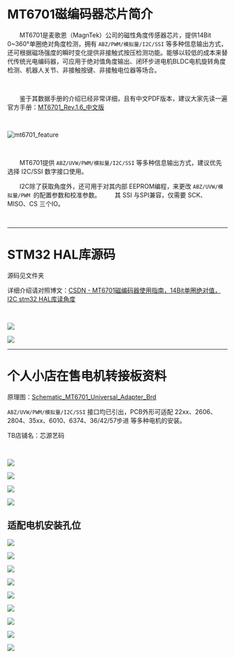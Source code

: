 # MT6701磁编码器芯片简介

&emsp;&emsp;MT6701是麦歌恩（MagnTek）公司的磁性角度传感器芯片，提供14Bit 0~360°单圈绝对角度检测，拥有 `ABZ/PWM/模拟量/I2C/SSI` 等多种信息输出方式，还可根据磁场强度的瞬时变化提供非接触式按压检测功能。能够以较低的成本来替代传统光电编码器，可应用于绝对值角度输出、闭环步进电机BLDC电机旋转角度检测、机器人关节、非接触按键、非接触电位器等场合。

<br>

&emsp;&emsp;鉴于其数据手册的介绍已经非常详细，且有中文PDF版本，建议大家先读一遍官方手册：[MT6701_Rev.1.6_中文版](http://www.magntek.com.cn/upload/MT6701_Rev.1.6_%E4%B8%AD%E6%96%87%E7%89%88.pdf)

<br>

![mt6701_feature](img/mt6701_feature.png)

<br>

&emsp;&emsp;MT6701提供 `ABZ/UVW/PWM/模拟量/I2C/SSI` 等多种信息输出方式，建议优先选择 I2C/SSI 数字接口使用。

&emsp;&emsp;I2C除了获取角度外，还可用于对其内部 EEPROM编程，来更改 `ABZ/UVW/模拟量/PWM `的配置参数和校准参数。
&emsp;&emsp;其 SSI 与SPI兼容，仅需要 SCK、MISO、CS 三个IO。

<br>

---
# STM32 HAL库源码

源码见文件夹 

详细介绍请对照博文：[CSDN - MT6701磁编码器使用指南，14Bit单圈绝对值，I2C stm32 HAL库读角度](https://blog.csdn.net/Mark_md/article/details/126910658)

<br>

![](img/mt6701_stm32cubemx.png)

![](img/mt6701_tb_test2.png)

---
# 个人小店在售电机转接板资料
原理图：[Schematic_MT6701_Universal_Adapter_Brd](mt6701_brd/Schematic_MT6701_Universal_Adapter_Brd_2022-09-12.pdf)

`ABZ/UVW/PWM/模拟量/I2C/SSI` 接口均已引出，PCB外形可适配 22xx、2606、2804、35xx、6010、6374、36/42/57步进 等多种电机的安装。

TB店铺名：芯源艺码

<br>

![](img/mt6701_tb_main.png)

![](img/mt6701_tb_2.png)

![](img/mt6701_tb_3.png)

![](img/mt6701_tb_test.png)

## 适配电机安装孔位

![](img/AS5047P_PCB_2208_2212_2216_an.png)

![](img/AS5047P_PCB_3508_3510_4208_5008.png)

![](img/AS5047P_PCB_6010_an.png)

![](img/AS5047P_PCB_6354x64x74x84.png)

![](img/AS5047P_PCB_42step_an.png)

![](img/AS5047P_PCB_57step_an.png)

![](img/AS5047P_PCB_e6b2_an.png)

![](img/AS5047P_PCB_heng.png)

![](img/AS5047P_PCB_zong.png)